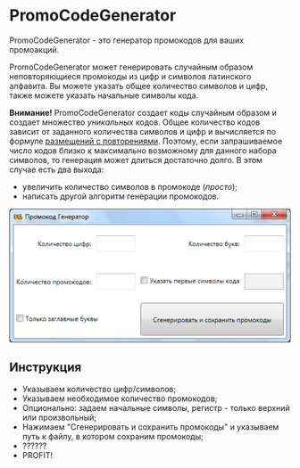 # PromoCodeGenerator
PromoCodeGenerator - это генератор промокодов для ваших промоакций.

PromoCodeGenerator может генерировать случайным образом неповторяющиеся промокоды из цифр и символов латинского алфавита. 
Вы можете указать общее количество символов и цифр, также можете указать начальные символы кода.

**Внимание!**
PromoCodeGenerator создает коды случайным образом и создает множество *уникальных* кодов. Общее количество кодов зависит 
от заданного количества символов и цифр и вычисляется по формуле [размещений с повторениями](https://ru.wikipedia.org/wiki/%D0%A0%D0%B0%D0%B7%D0%BC%D0%B5%D1%89%D0%B5%D0%BD%D0%B8%D0%B5#.D0.9A.D0.BE.D0.BB.D0.B8.D1.87.D0.B5.D1.81.D1.82.D0.B2.D0.BE_.D1.80.D0.B0.D0.B7.D0.BC.D0.B5.D1.89.D0.B5.D0.BD.D0.B8.D0.B9_.D1.81_.D0.BF.D0.BE.D0.B2.D1.82.D0.BE.D1.80.D0.B5.D0.BD.D0.B8.D1.8F.D0.BC.D0.B8).
Поэтому, если запрашиваемое число кодов близко к максимально возможному для данного набора символов, 
то генерация может длиться достаточно долго. В этом случае есть два выхода:
* увеличить количество символов в промокоде (*просто*);
* написать другой алгоритм генерации промокодов.

![PromoCodeGenerator](img/screen.png)

## Инструкция
* Указываем количество цифр/символов;
* Указываем необходимое количество промокодов;
* Опционально: задаем начальные символы, регистр - только верхний или произвольный;
* Нажимаем "Сгенерировать и сохранить промокоды" и указываем путь к файлу, в котором сохраним промокоды;
* ??????
* PROFIT!
